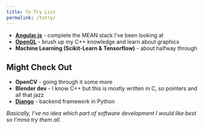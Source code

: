 ```yaml
---
title: To Try List
permalink: /totry/
---
```

* __[Angular.js](https://medium.com/codingthesmartway-com-blog/angular-6-mean-stack-crash-course-part-1-front-end-project-setup-and-routing-89bec8332cea)__ - complete the MEAN stack I've been looking at
* __[OpenGL](https://learnopengl.com/)__ - brush up my C++ knowledge and learn about graphics
* __Machine Learning (Scikit-Learn & Tensorflow)__ - about halfway through

## Might Check Out

* __OpenCV__ - going through it some more
* __Blender dev__ - I know C++ but this is mostly written in C, so pointers and all that jazz
* __[Django](https://www.djangoproject.com/)__ - backend framework in Python

_Basically, I've no idea which part of software development I would like best so I'mma try them all._
